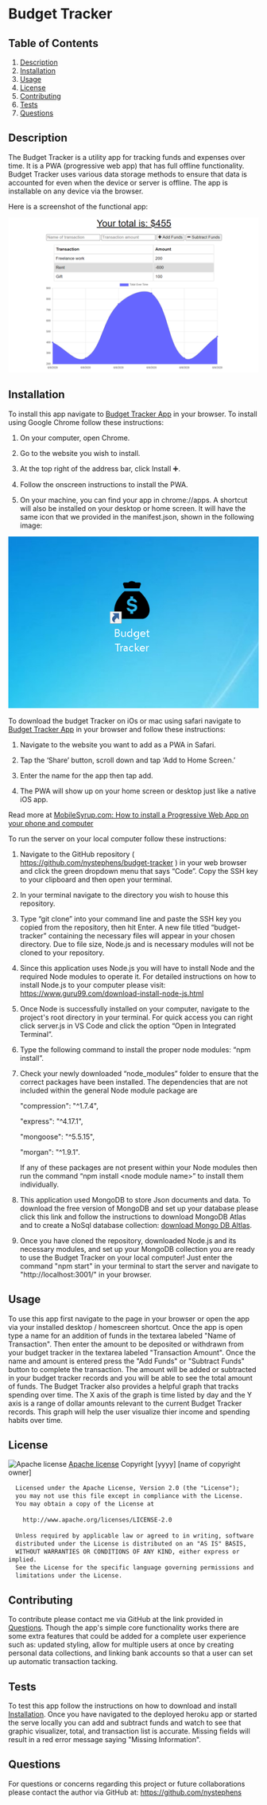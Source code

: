 # Budget Tracker

## Table of Contents
1. [Description](#description)
2. [Installation](#installation)
3. [Usage](#usage)
4. [License](#license)
5. [Contributing](#contributing)
6. [Tests](#tests)
7. [Questions](#questions)

## Description

The Budget Tracker is a utility app for tracking funds and expenses over time.  It is a PWA (progressive web app) that has full offline functionality.  Budget Tracker uses various data storage methods to ensure that data is accounted for even when the device or server is offline.  The app is installable on any device via the browser.

Here is a screenshot of the functional app:

![Budget Tracker Screenshot](./assets/images/demo-screenshot.png)

## Installation

To install this app navigate to [Budget Tracker App](https://budget-tracker-nystephens.herokuapp.com/) in your browser.  To install using Google Chrome follow these instructions: 

1.  On your computer, open Chrome.

2.  Go to the website you wish to install.

3.  At the top right of the address bar, click Install ➕.

4.  Follow the onscreen instructions to install the PWA.

5.  On your machine, you can find your app in chrome://apps.  A shortcut will also be installed on your desktop or home screen.  It will have the same icon that we provided in the manifest.json, shown in the following image:

![Desktop Shortcut](./assets/images/desktop-shortcut.png)


To download the budget Tracker on iOs or mac using safari navigate to [Budget Tracker App](https://budget-tracker-nystephens.herokuapp.com/) in your browser and follow these instructions: 

1.  Navigate to the website you want to add as a PWA in Safari.

2.  Tap the ‘Share’ button, scroll down and tap ‘Add to Home Screen.’ 

3.  Enter the name for the app then tap add. 

4.  The PWA will show up on your home screen or desktop just like a native iOS app.

Read more at [MobileSyrup.com: How to install a Progressive Web App on your phone and computer](https://mobilesyrup.com/2020/05/24/how-install-progressive-web-app-pwa-android-ios-pc-mac/#:~:text=Navigate%20to%20the%20website%20you,like%20a%20native%20iOS%20app.)


To run the server on your local computer follow these instructions:

1.  Navigate to the GitHub repository ( https://github.com/nystephens/budget-tracker ) in your web browser and click the green dropdown menu that says “Code”.  Copy the SSH key to your clipboard and then open your terminal.  

2.  In your terminal navigate to the directory you wish to house this repository.   

3.  Type “git clone” into your command line and paste the SSH key you copied from the repository, then hit Enter.  A new file titled “budget-tracker” containing the necessary files will appear in your chosen directory.  Due to file size, Node.js and is necessary  modules will not be cloned to your repository.

4.  Since this application uses Node.js you will have to install Node and the required Node modules to operate it.  For detailed instructions on how  to install Node.js to your computer please visit: https://www.guru99.com/download-install-node-js.html  

5.  Once Node is successfully installed on your computer, navigate to the project's root directory in your terminal.  For quick access you can right click server.js in VS Code and click the option “Open in Integrated Terminal”. 

6.  Type the following command to install the proper node modules: “npm install”.  

7.  Check your newly downloaded “node_modules” folder to ensure that the correct packages have been installed.  The dependencies that are not included within the general Node module package are 

    "compression": "^1.7.4",

    "express": "^4.17.1",

    "mongoose": "^5.5.15",

    "morgan": "^1.9.1".  
    
    If any of these packages are not present within your Node modules then run the command “npm install \<node module name\>” to install them individually.  

8.  This application used MongoDB to store Json documents and data.  To download the free version of MongoDB and set up your database please click this link and follow the instructions to download MongoDB Atlas and to create a NoSql database collection: [download Mongo DB Altlas](https://docs.mongodb.com/manual/installation/). 

10.  Once you have cloned the repository, downloaded Node.js and its necessary modules, and set up your MongoDB collection you are ready to use the Budget Tracker on your local computer!  Just enter the command "npm start" in your terminal to start the server and navigate to "http://localhost:3001/" in your browser.

## Usage

To use this app first navigate to the page in your browser or open the app via your installed desktop / homescreen shortcut.  Once the app is open type a name for an addition of funds in the textarea labeled "Name of Transaction".  Then enter the amount to be deposited or withdrawn from your budget tracker in the textarea labeled "Transaction Amount".  Once the name and amount is entered press the "Add Funds" or "Subtract Funds" button to complete the transaction.  The amount will be added or subtracted in your budget tracker records and you will be able to see the total amount of funds.  The Budget Tracker also provides a helpful graph that tracks spending over time.  The X axis of the graph is time listed by day and the Y axis is a range of dollar amounts relevant to the current Budget Tracker records.  This graph will help the user visualize thier income and spending habits over time.

## License
![Apache license](https://img.shields.io/badge/license-Apache2.0-brightgreen)
[Apache license](http://www.apache.org/licenses/)
   Copyright [yyyy] [name of copyright owner]

      Licensed under the Apache License, Version 2.0 (the "License");
      you may not use this file except in compliance with the License.
      You may obtain a copy of the License at
   
        http://www.apache.org/licenses/LICENSE-2.0
   
      Unless required by applicable law or agreed to in writing, software
      distributed under the License is distributed on an "AS IS" BASIS,
      WITHOUT WARRANTIES OR CONDITIONS OF ANY KIND, either express or implied.
      See the License for the specific language governing permissions and
      limitations under the License.

## Contributing

To contribute please contact me via GitHub at the link provided in [Questions](#questions).  Though the app's simple core functionality works there are some extra features that could be added for a complete user experience such as: updated styling, allow for multiple users at once by creating personal data collections, and linking bank accounts so that a user can set up automatic transaction tacking.

## Tests

To test this app follow the instructions on how to download and install [Installation](#installation).  Once you have navigated to the deployed heroku app or started the serve locally you can add and subtract funds and watch to see that graphic visualizer, total, and transaction list is accurate.  Missing fields will result in a red error message saying "Missing Information".

## Questions
For questions or concerns regarding this project or future collaborations please contact the author via GitHub at:
https://github.com/nystephens
